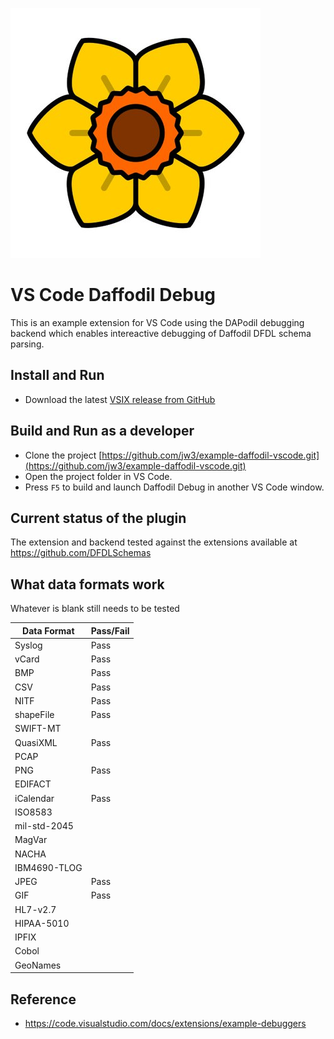 ![Daffodil Debug](images/daffodil.jpg)

# VS Code Daffodil Debug

This is an example extension for VS Code using the DAPodil debugging backend which enables intereactive debugging of Daffodil DFDL schema parsing.

## Install and Run

* Download the latest [VSIX release from GitHub](https://github.com/jw3/example-daffodil-vscode/releases)

## Build and Run as a developer 

* Clone the project [https://github.com/jw3/example-daffodil-vscode.git](https://github.com/jw3/example-daffodil-vscode.git)
* Open the project folder in VS Code.
* Press `F5` to build and launch Daffodil Debug in another VS Code window.

## Current status of the plugin

The extension and backend tested against the extensions available at https://github.com/DFDLSchemas

## What data formats work

Whatever is blank still needs to be tested

| Data Format  | Pass/Fail |
|--------------|-----------|
| Syslog       | Pass      |
| vCard        | Pass      |
| BMP          | Pass      |
| CSV          | Pass      |
| NITF         | Pass      |
| shapeFile    | Pass      |
| SWIFT-MT     |           |
| QuasiXML     | Pass      |
| PCAP         |           |
| PNG          | Pass      |
| EDIFACT      |           |
| iCalendar    | Pass      |
| ISO8583      |           |
| mil-std-2045 |           |
| MagVar       |           |
| NACHA        |           |
| IBM4690-TLOG |           |
| JPEG         | Pass      |
| GIF          | Pass      |
| HL7-v2.7     |           |
| HIPAA-5010   |           |
| IPFIX        |           |
| Cobol        |           |
| GeoNames     |           |


## Reference
- https://code.visualstudio.com/docs/extensions/example-debuggers
